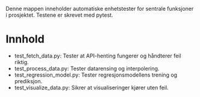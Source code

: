 Denne mappen inneholder automatiske enhetstester for sentrale funksjoner i prosjektet. Testene er skrevet med pytest.

# Innhold
- test_fetch_data.py: Tester at API-henting fungerer og håndterer feil riktig.
- test_process_data.py: Tester datarensing og interpolering.
- test_regression_model.py: Tester regresjonsmodellens trening og prediksjon.
- test_visualize_data.py: Sikrer at visualiseringer kjører uten feil.